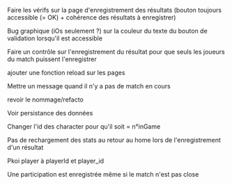 Faire les vérifs sur la page d'enregistrement des résultats (bouton toujours accessible (= OK) + cohérence des résultats à enregistrer)

Bug graphique (iOs seulement ?) sur la couleur du texte du bouton de validation lorsqu'il est accessible

Faire un contrôle sur l'enregistrement du résultat pour que seuls les joueurs du match puissent l'enregistrer

ajouter une fonction reload sur les pages

Mettre un message quand il n'y a pas de match en cours

revoir le nommage/refacto

Voir persistance des données

Changer l'id des character pour qu'il soit = n°inGame

Pas de rechargement des stats au retour au home lors de l'enregistrement d'un résultat 

Pkoi player à playerId et player_id 

Une participation est enregistrée même si le match n'est pas close
